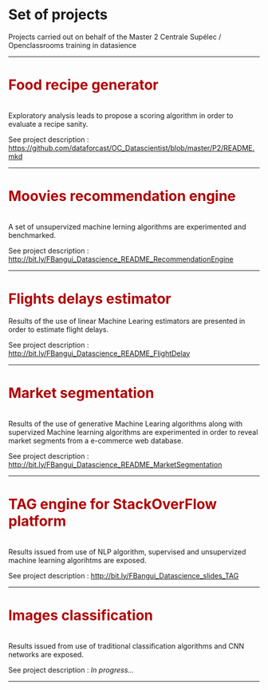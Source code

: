 # Set of projects 
Projects carried out on behalf of the Master 2 Centrale Supélec / Openclassrooms training in datasience
<hr>

## <h1><font color='blus'>Food recipe generator</font></h1>
<br>
Exploratory analysis leads to propose a scoring algorithm in order to evaluate a recipe sanity. 
<br>

See project description : <a href="URL">https://github.com/dataforcast/OC_Datascientist/blob/master/P2/README.mkd</a>
<hr>

## <h1><font color='blus'>Moovies recommendation engine</font></h1>
<br>
A set of unsupervized machine lerning algorithms are experimented and benchmarked.
<br>

See project description : <a href="URL">http://bit.ly/FBangui_Datascience_README_RecommendationEngine</a>
<hr>

## <h1><font color='blus'>Flights delays estimator</font></h1>

Results of the use of linear Machine Learing estimators are presented in order to estimate flight delays.
<br>

See project description :  <a href="URL">http://bit.ly/FBangui_Datascience_README_FlightDelay</a>
<hr>

## <h1><font color='blus'>Market segmentation</font></h1>
<br>
Results of the use of generative Machine Learing algorithms along with supervized Machine learning algorithms are experimented in order to reveal market segments from a e-commerce web database.
<br>

See project description : <a href="URL">http://bit.ly/FBangui_Datascience_README_MarketSegmentation</a>
<hr>

## <h1><font color='blus'>TAG engine for StackOverFlow platform</font></h1>
<br>
Results issued from use of NLP algorithm, supervised and unsupervized machine learning algorihtms are exposed.
<br>

See project description : <a href="URL">http://bit.ly/FBangui_Datascience_slides_TAG</a>
<hr>

## <h1><font color='blus'>Images classification</font></h1>
<br>
Results issued from use of traditional classification algorithms and CNN networks are exposed.
<br>

See project description : *In progress...*
<hr>
